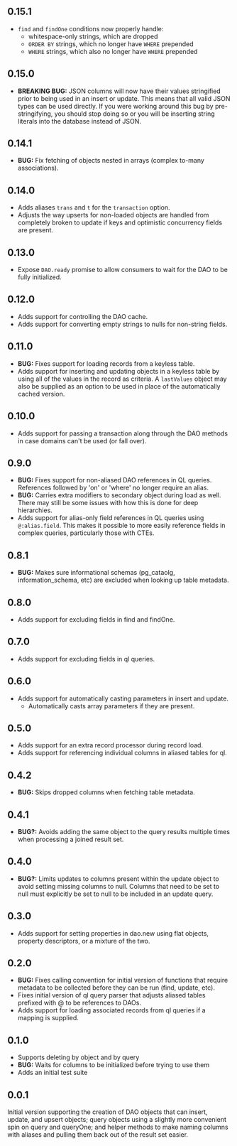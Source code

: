 ## 0.15.1

* `find` and `findOne` conditions now properly handle:
  * whitespace-only strings, which are dropped
  * `ORDER BY` strings, which no longer have `WHERE` prepended
  * `WHERE` strings, which also no longer have `WHERE` prepended

## 0.15.0

* __BREAKING BUG:__ JSON columns will now have their values stringified prior to being used in an insert or update. This means that all valid JSON types can be used directly. If you were working around this bug by pre-stringifying, you should stop doing so or you will be inserting string literals into the database instead of JSON.

## 0.14.1

* __BUG:__ Fix fetching of objects nested in arrays (complex to-many associations).

## 0.14.0

* Adds aliases `trans` and `t` for the `transaction` option.
* Adjusts the way upserts for non-loaded objects are handled from completely broken to update if keys and optimistic concurrency fields are present.

## 0.13.0

* Expose `DAO.ready` promise to allow consumers to wait for the DAO to be fully initialized.

## 0.12.0

* Adds support for controlling the DAO cache.
* Adds support for converting empty strings to nulls for non-string fields.

## 0.11.0

* __BUG:__ Fixes support for loading records from a keyless table.
* Adds support for inserting and updating objects in a keyless table by using all of the values in the record as criteria. A `lastValues` object may also be supplied as an option to be used in place of the automatically cached version.

## 0.10.0

* Adds support for passing a transaction along through the DAO methods in case domains can't be used (or fall over).

## 0.9.0

* __BUG:__ Fixes support for non-aliased DAO references in QL queries. References followed by 'on' or 'where' no longer require an alias.
* __BUG:__ Carries extra modifiers to secondary object during load as well. There may still be some issues with how this is done for deep hierarchies.
* Adds support for alias-only field references in QL queries using `@:alias.field`. This makes it possible to more easily reference fields in complex queries, particularly those with CTEs.

## 0.8.1

* __BUG:__ Makes sure informational schemas (pg_cataolg, information_schema, etc) are excluded when looking up table metadata.

## 0.8.0

* Adds support for excluding fields in find and findOne.

## 0.7.0

* Adds support for excluding fields in ql queries.

## 0.6.0

* Adds support for automatically casting parameters in insert and update.
  * Automatically casts array parameters if they are present.

## 0.5.0

* Adds support for an extra record processor during record load.
* Adds support for referencing individual columns in aliased tables for ql.

## 0.4.2

* __BUG:__ Skips dropped columns when fetching table metadata.

## 0.4.1

* __BUG?:__ Avoids adding the same object to the query results multiple times when processing a joined result set.

## 0.4.0

* __BUG?:__ Limits updates to columns present within the update object to avoid setting missing columns to null. Columns that need to be set to null must explicitly be set to null to be included in an update query.

## 0.3.0

* Adds support for setting properties in dao.new using flat objects, property descriptors, or a mixture of the two.

## 0.2.0

* __BUG:__ Fixes calling convention for initial version of functions that require metadata to be collected before they can be run (find, update, etc).
* Fixes initial version of ql query parser that adjusts aliased tables prefixed with @ to be references to DAOs.
* Adds support for loading associated records from ql queries if a mapping is supplied.

## 0.1.0

* Supports deleting by object and by query
* __BUG:__ Waits for columns to be initialized before trying to use them
* Adds an initial test suite

## 0.0.1

Initial version supporting the creation of DAO objects that can insert, update, and upsert objects; query objects using a slightly more convenient spin on query and queryOne; and helper methods to make naming columns with aliases and pulling them back out of the result set easier.
